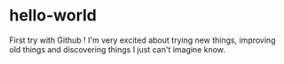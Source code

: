 # hello-world

First try with Github !
I'm very excited about trying new things, improving old things and discovering things I just can't imagine know.
